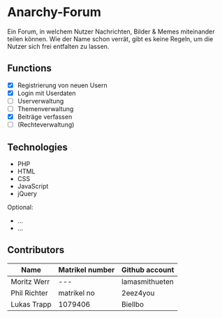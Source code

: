 # Anarchy-Forum
Ein Forum, in welchem Nutzer Nachrichten, Bilder & Memes miteinander teilen können. Wie der Name schon verrät, gibt es keine Regeln, um die Nutzer sich frei entfalten zu lassen.

## Functions
- [x] Registrierung von neuen Usern
- [x] Login mit Userdaten
- [ ] Userverwaltung
- [ ] Themenverwaltung
- [x] Beiträge verfassen
- [ ] (Rechteverwaltung)

## Technologies
- PHP
- HTML
- CSS
- JavaScript
- jQuery

Optional:
- ...
- ...

## Contributors
| Name | Matrikel number | Github account |
|------|-----------------|----------------|
| Moritz Werr | --- | lamasmithueten |
| Phil Richter | matrikel no | 2eez4you |
| Lukas Trapp | 1079406 | Biellbo |
